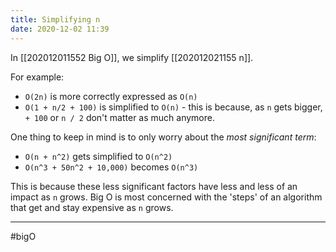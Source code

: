 ```yaml
---
title: Simplifying n
date: 2020-12-02 11:39
---
```


In [[202012011552 Big O]], we simplify [[202012021155 n]].

For example:

- `O(2n)` is more correctly expressed as `O(n)`
- `O(1 + n/2 + 100)` is simplified to `O(n)` - this is because, as `n` gets bigger, `+ 100` or `n / 2` don't matter as much anymore.

One thing to keep in mind is to only worry about the _most significant term_:

- `O(n + n^2)` gets simplified to `O(n^2)`
- `O(n^3 + 50n^2 + 10,000)` becomes `O(n^3)`

This is because these less significant factors have less and less of an impact as `n` grows. Big O is most concerned with the 'steps' of an algorithm that get and stay expensive as `n` grows.

---

#bigO
